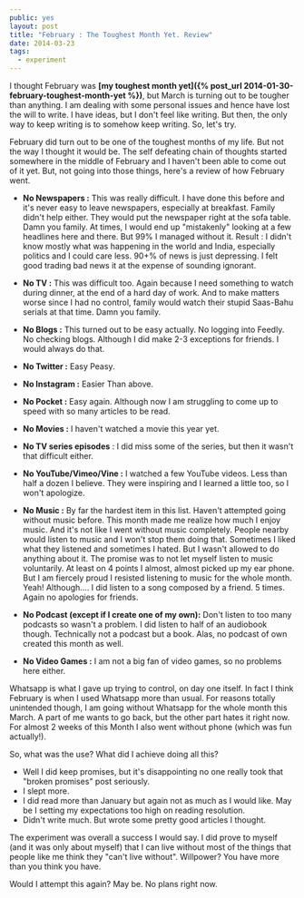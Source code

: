 ```yaml
---
public: yes
layout: post
title: "February : The Toughest Month Yet. Review"
date: 2014-03-23
tags:
  - experiment
---
```


I thought February was **[my toughest month yet]({% post_url 2014-01-30-february-toughest-month-yet %})**, but March is turning out to be tougher than anything. I am dealing with some personal issues and hence have lost the will to write. I have ideas, but I don't feel like writing. But then, the only way to keep writing is to somehow keep writing. So, let's try. 

February did turn out to be one of the toughest months of my life. But not the way I thought it would be. The self defeating chain of thoughts started somewhere in the middle of February and I haven't been able to come out of it yet. But, not going into those things, here's a review of how February went.

- **No Newspapers :** This was really difficult. I have done this before and it's never easy to leave newspapers, especially at breakfast. Family didn't help either. They would put the newspaper right at the sofa table. Damn you family. At times, I would end up "mistakenly" looking at a few headlines here and there. But 99% I managed without it. Result : I didn't know mostly what was happening in the world and India, especially politics and I could care less. 90+% of news is just depressing. I felt good trading bad news it at the expense of sounding ignorant.  

- **No TV :** This was difficult too. Again because I need something to watch during dinner, at the end of a hard day of work. And to make matters worse since I had no control, family would watch their stupid Saas-Bahu serials at that time. Damn you family. 

- **No Blogs :** This turned out to be easy actually. No logging into Feedly. No checking blogs. Although I did make 2-3 exceptions for friends. I would always do that.

- **No Twitter :** Easy Peasy.

- **No Instagram :** Easier Than above.

- **No Pocket :** Easy again. Although now I am struggling to come up to speed with so many articles to be read.

- **No Movies :** I haven't watched a movie this year yet.

- **No TV series episodes** : I did miss some of the series, but then it wasn't that difficult either.

- **No YouTube/Vimeo/Vine :** I watched a few YouTube videos. Less than half a dozen I believe. They were inspiring and I learned a little too, so I won't apologize.

- **No Music :** By far the hardest item in this list. Haven't attempted going without music before. This month made me realize how much I enjoy music. And it's not like I went without music completely. People nearby would listen to music and I won't stop them doing that. Sometimes I liked what they listened and sometimes I hated. But I wasn't allowed to do anything about it. The promise was to not let myself listen to music voluntarily. At least on 4 points I almost, almost picked up my ear phone. But I am fiercely proud I resisted listening to music for the whole month. Yeah! Although.... I did listen to a song composed by a friend. 5 times. Again no apologies for friends.

- **No Podcast (except if I create one of my own):** Don't listen to too many podcasts so wasn't a problem. I did listen to half of an audiobook though. Technically not a podcast but a book. Alas, no podcast of own created this month as well. 

- **No Video Games :** I am not a big fan of video games, so no problems here either.

Whatsapp is what I gave up trying to control, on day one itself. In fact I think February is when I used Whatsapp more than usual. For reasons totally unintended though, I am going without Whatsapp for the whole month this March. A part of me wants to go back, but the other part hates it right now. For almost 2 weeks of this Month I also went without phone (which was fun actually!). 


So, what was the use? What did I achieve doing all this?

- Well I did keep promises, but it's disappointing no one really took that "broken promises" post seriously.
- I slept more.
- I did read more than January but again not as much as I would like. May be I setting my expectations too high on reading resolution.
- Didn't write much. But wrote some pretty good articles I thought.

The experiment was overall a success I would say. I did prove to myself (and it was only about myself) that I can live without most of the things that people like me think they "can't live without". Willpower? You have more than you think you have.

Would I attempt this again? May be. No plans right now.

